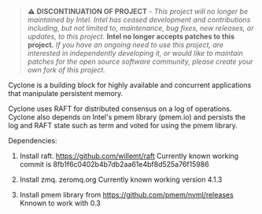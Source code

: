 > :warning: **DISCONTINUATION OF PROJECT** - 
> *This project will no longer be maintained by Intel.
> Intel has ceased development and contributions including, but not limited to, maintenance, bug fixes, new releases, or updates, to this project.*
> **Intel no longer accepts patches to this project.**
> *If you have an ongoing need to use this project, are interested in independently developing it, or would like to maintain patches for the open source software community, please create your own fork of this project.*


Cyclone is a building block for highly available and concurrent applications
that manipulate persistent memory.

Cyclone uses RAFT for distributed consensus on a log of operations. Cyclone also
depends on Intel's pmem library (pmem.io) and persists the log and RAFT state
such as term and voted for using the pmem library.

Dependencies:

1. Install raft. https://github.com/willemt/raft Currently known working commit
is 8fb1f6c0402b4b7db2aa61e4bf8d525a76f15986


2. Install zmq. zeromq.org Currently known working version 4.1.3

3. Install pmem library from https://github.com/pmem/nvml/releases Knnown to
work with 0.3



